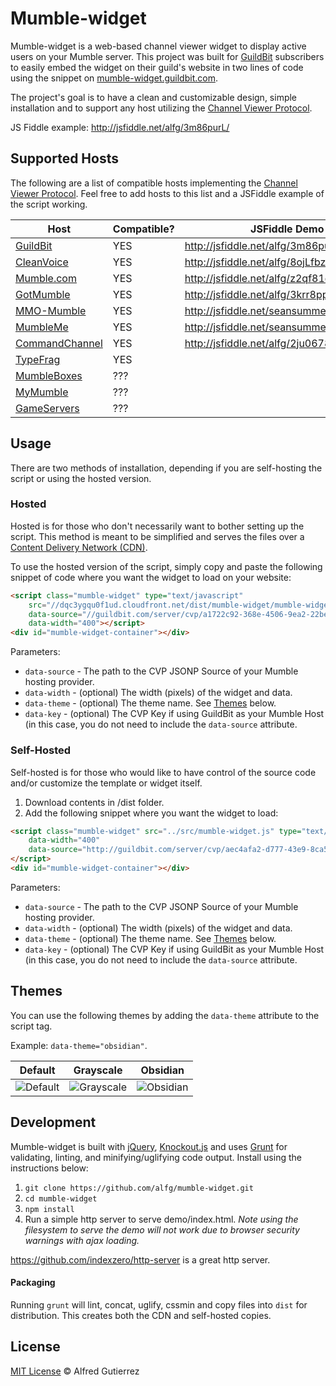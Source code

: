 # Mumble-widget
Mumble-widget is a web-based channel viewer widget to display active users on your Mumble server. This project was built for [GuildBit](http://guildbit.com) subscribers to easily embed the widget on their guild's website in two lines of code using the snippet on [mumble-widget.guildbit.com](http://mumble-widget.guildbit.com).

The project's goal is to have a clean and customizable design, simple installation and to support any host utilizing the [Channel Viewer Protocol](http://mumble.sourceforge.net/Channel_Viewer_Protocol).

JS Fiddle example: http://jsfiddle.net/alfg/3m86purL/

## Supported Hosts
The following are a list of compatible hosts implementing the [Channel Viewer Protocol](http://mumble.sourceforge.net/Channel_Viewer_Protocol). Feel free to add hosts to this list and a JSFiddle example of the script working.

| Host  | Compatible?  | JSFiddle Demo  |
|---|---|---|
| [GuildBit](http://guildbit.com) | YES | http://jsfiddle.net/alfg/3m86purL/  |
| [CleanVoice](http://cleanvoice.ru/free/mumble/) | YES | http://jsfiddle.net/alfg/8ojLfbzb/ |
| [Mumble.com](http://www.mumble.com/)  |  YES  |  http://jsfiddle.net/alfg/z2qf81d6/ |
| [GotMumble](http://www.gotmumble.com/)  |  YES  | http://jsfiddle.net/alfg/3krr8pp1/  |
| [MMO-Mumble](https://mmo-mumble.com/)  |  YES  | http://jsfiddle.net/seansummers/47eb1Lvx/ |
| [MumbleMe](https://www.mumbleme.com/)  | YES | http://jsfiddle.net/seansummers/zfngfr0h/ |
| [CommandChannel](https://commandchannel.com/)  |  YES  | http://jsfiddle.net/alfg/2ju0678g/ |
| [TypeFrag](http://www.typefrag.com/services/mumble-hosting/)  |  YES  |   |
| [MumbleBoxes](https://www.mumbleboxes.com/)  |  ???  |   |
| [MyMumble](https://www.mymumble.com/)  |  ???  |   |
| [GameServers](https://www.gameservers.com/mumble_murmur/)  |  ???  |   |

## Usage
There are two methods of installation, depending if you are self-hosting the script or using the hosted version.

### Hosted
Hosted is for those who don't necessarily want to bother setting up the script. This method is meant to be simplified and serves the files over a [Content Delivery Network (CDN)](http://en.wikipedia.org/wiki/Content_delivery_network).

To use the hosted version of the script, simply copy and paste the following snippet of code where you want the widget to load on your website:

```html
<script class="mumble-widget" type="text/javascript"
    src="//dqc3ygqu0f1ud.cloudfront.net/dist/mumble-widget/mumble-widget.cdn.min.js"
    data-source="//guildbit.com/server/cvp/a1722c92-368e-4506-9ea2-22be00ca8129"
    data-width="400"></script>
<div id="mumble-widget-container"></div>
```

Parameters:
- `data-source` - The path to the CVP JSONP Source of your Mumble hosting provider.
- `data-width` - (optional) The width (pixels) of the widget and data.
- `data-theme` - (optional) The theme name. See [Themes](#themes) below.
- `data-key` - (optional) The CVP Key if using GuildBit as your Mumble Host (in this case, you do not need to include the `data-source` attribute.

### Self-Hosted
Self-hosted is for those who would like to have control of the source code and/or customize the template or widget itself.

1. Download contents in /dist folder.
2. Add the following snippet where you want the widget to load:

```html
<script class="mumble-widget" src="../src/mumble-widget.js" type="text/javascript"
    data-width="400"
    data-source="http://guildbit.com/server/cvp/aec4afa2-d777-43e9-8ca5-41bc70d00877/json/?callback=callback">
</script>
<div id="mumble-widget-container"></div>
```

Parameters:
- `data-source` - The path to the CVP JSONP Source of your Mumble hosting provider.
- `data-width` - (optional) The width (pixels) of the widget and data.
- `data-theme` - (optional) The theme name. See [Themes](#themes) below.
- `data-key` - (optional) The CVP Key if using GuildBit as your Mumble Host (in this case, you do not need to include the `data-source` attribute.


## Themes
You can use the following themes by adding the `data-theme` attribute to the script tag.

Example: `data-theme="obsidian"`.

| Default  | Grayscale  | Obsidian  |
|---|---|---|
| ![Default](/demo/themes/theme_default.PNG) | ![Grayscale](/demo/themes/theme_grayscale.PNG) | ![Obsidian](/demo/themes/theme_obsidian.PNG) |

## Development
Mumble-widget is built with [jQuery](http://jquery.com), [Knockout.js](http://knockoutjs.com) and uses [Grunt](http://gruntjs.com) for validating, linting, and minifying/uglifying code output. Install using the instructions below:

1. `git clone https://github.com/alfg/mumble-widget.git`
2. `cd mumble-widget`
3. `npm install`
4. Run a simple http server to serve demo/index.html. *Note using the filesystem to serve the demo will not work due to browser security warnings with ajax loading.*

https://github.com/indexzero/http-server is a great http server.

#### Packaging
Running `grunt` will lint, concat, uglify, cssmin and copy files into `dist` for distribution. This creates both the CDN and self-hosted copies.

## License
[MIT License](http://alfg.mit-license.org/) © Alfred Gutierrez
